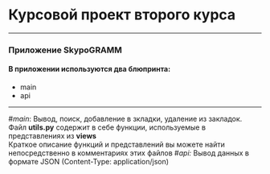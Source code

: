 # Курсовой проект второго курса
___
### Приложение SkypoGRAMM

#### В приложении используются два блюпринта:
- main
- api
---
#_main_:
Вывод, поиск, добавление в зкладки, удаление из закладок.  
Файл __utils.py__ содержит в себе функции, используемые в представлениях из __views__  
Краткое описание функций и представлений вы можете найти непосредственно в комментариях этих файлов 
#_api:_
Вывод данных в формате JSON (Content-Type: application/json)  





